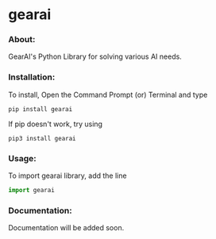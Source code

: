 # gearai

### About: 
  GearAI's Python Library for solving various AI needs.

### Installation: 
To install, Open the Command Prompt (or) Terminal and type 
```shell
pip install gearai
``` 
If pip doesn't work, try using 
```shell
pip3 install gearai
``` 

### Usage: 
To import gearai library, add the line 
```python
import gearai
``` 

### Documentation: 
Documentation will be added soon.
